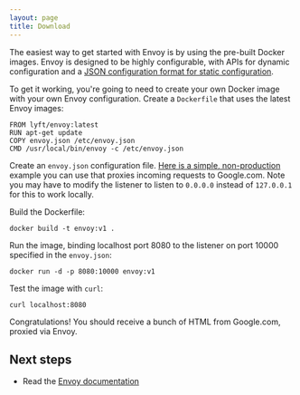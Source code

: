 ```yaml
---
layout: page
title: Download
---
```


The easiest way to get started with Envoy is by using the pre-built Docker images. Envoy is designed to be highly configurable, with APIs for dynamic configuration and a [JSON configuration format for static configuration](https://envoyproxy.github.io/envoy/docs/configuration/configuration.html).

To get it working, you're going to need to create your own Docker image with your own Envoy configuration. Create a `Dockerfile` that uses the latest Envoy images:

```
FROM lyft/envoy:latest
RUN apt-get update
COPY envoy.json /etc/envoy.json
CMD /usr/local/bin/envoy -c /etc/envoy.json
```

Create an `envoy.json` configuration file. [Here is a simple, non-production](https://github.com/envoyproxy/envoy/blob/master/configs/google_com_proxy.json) example you can use that proxies incoming requests to Google.com. Note you may have to modify the listener to listen to `0.0.0.0` instead of `127.0.0.1` for this to work locally.

Build the Dockerfile:

```
docker build -t envoy:v1 .
```

Run the image, binding localhost port 8080 to the listener on port 10000 specified in the `envoy.json`:

```
docker run -d -p 8080:10000 envoy:v1
```

Test the image with `curl`:

```
curl localhost:8080
```

Congratulations! You should receive a bunch of HTML from Google.com, proxied via Envoy.

## Next steps

* Read the [Envoy documentation](https://lyft.github.io/envoy/docs/index.html)
